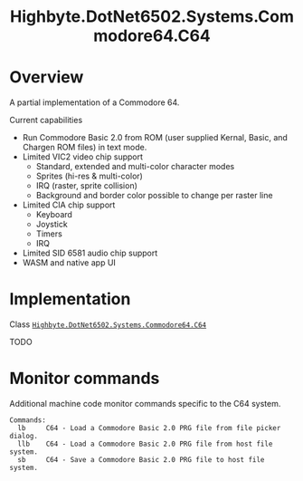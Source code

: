 <h1 align="center">Highbyte.DotNet6502.Systems.Commodore64.C64</h1>

# Overview

A partial implementation of a Commodore 64.

Current capabilities
- Run Commodore Basic 2.0 from ROM (user supplied Kernal, Basic, and Chargen ROM files) in text mode.
- Limited VIC2 video chip support 
    - Standard, extended and multi-color character modes
    - Sprites (hi-res & multi-color)
    - IRQ (raster, sprite collision)
    - Background and border color possible to change per raster line
- Limited CIA chip support
    - Keyboard
    - Joystick
    - Timers
    - IRQ
- Limited SID 6581 audio chip support
- WASM and native app UI

# Implementation
Class [```Highbyte.DotNet6502.Systems.Commodore64.C64```](../src/libraries/Highbyte.DotNet6502.Systems/Commodore64/C64.cs)

TODO


# Monitor commands
Additional machine code monitor commands specific to the C64 system.

```
Commands:
  lb     C64 - Load a Commodore Basic 2.0 PRG file from file picker dialog.
  llb    C64 - Load a Commodore Basic 2.0 PRG file from host file system.
  sb     C64 - Save a Commodore Basic 2.0 PRG file to host file system.
```
